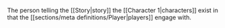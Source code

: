 The person telling the [[Story|story]] the [[Character 1|characters]] exist in that the [[sections/meta definitions/Player|players]] engage with.